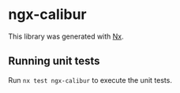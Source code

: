 # ngx-calibur

This library was generated with [Nx](https://nx.dev).

## Running unit tests

Run `nx test ngx-calibur` to execute the unit tests.
